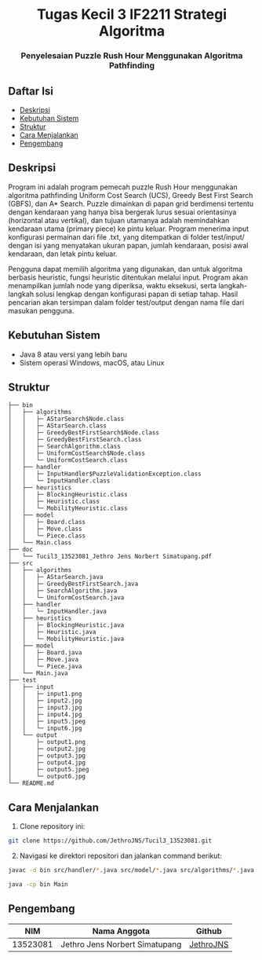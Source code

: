 <h1 align="center">Tugas Kecil 3 IF2211 Strategi Algoritma</h1>
<h3 align="center">Penyelesaian Puzzle Rush Hour Menggunakan Algoritma Pathfinding</h3>

## Daftar Isi

- [Deskripsi](#deskripsi)
- [Kebutuhan Sistem](#kebutuhan-sistem)
- [Struktur](#struktur)
- [Cara Menjalankan](#cara-menjalankan)
- [Pengembang](#pengembang)

## Deskripsi

Program ini adalah program pemecah puzzle Rush Hour menggunakan algoritma pathfinding Uniform Cost Search (UCS), Greedy Best First Search (GBFS), dan A* Search. Puzzle dimainkan di papan grid berdimensi tertentu dengan kendaraan yang hanya bisa bergerak lurus sesuai orientasinya (horizontal atau vertikal), dan tujuan utamanya adalah memindahkan kendaraan utama (primary piece) ke pintu keluar. Program menerima input konfigurasi permainan dari file .txt, yang ditempatkan di folder test/input/ dengan isi yang menyatakan ukuran papan, jumlah kendaraan, posisi awal kendaraan, dan letak pintu keluar.

Pengguna dapat memilih algoritma yang digunakan, dan untuk algoritma berbasis heuristic, fungsi heuristic ditentukan melalui input. Program akan menampilkan jumlah node yang diperiksa, waktu eksekusi, serta langkah-langkah solusi lengkap dengan konfigurasi papan di setiap tahap. Hasil pencarian akan tersimpan dalam folder test/output dengan nama file dari masukan pengguna.

## Kebutuhan Sistem

* Java 8 atau versi yang lebih baru
* Sistem operasi Windows, macOS, atau Linux

## Struktur
```ssh
├── bin
│   ├── algorithms
│   │   ├─ AStarSearch$Node.class
│   │   ├─ AStarSearch.class
│   │   ├─ GreedyBestFirstSearch$Node.class
│   │   ├─ GreedyBestFirstSearch.class
│   │   ├─ SearchAlgorithm.class
│   │   ├─ UniformCostSearch$Node.class
│   │   └─ UniformCostSearch.class
│   ├── handler
│   │   ├─ InputHandler$PuzzleValidationException.class
│   │   └─ InputHandler.class
│   ├── heuristics
│   │   ├─ BlockingHeuristic.class
│   │   ├─ Heuristic.class
│   │   └─ MobilityHeuristic.class
│   ├── model
│   │   ├─ Board.class
│   │   ├─ Move.class
│   │   └─ Piece.class
│   └── Main.class
├── doc
│   └── Tucil3_13523081_Jethro Jens Norbert Simatupang.pdf
├── src
│   ├── algorithms
│   │   ├─ AStarSearch.java
│   │   ├─ GreedyBestFirstSearch.java
│   │   ├─ SearchAlgorithm.java
│   │   └─ UniformCostSearch.java
│   ├── handler
│   │   └─ InputHandler.java
│   ├── heuristics
│   │   ├─ BlockingHeuristic.java
│   │   ├─ Heuristic.java
│   │   └─ MobilityHeuristic.java
│   ├── model
│   │   ├─ Board.java
│   │   ├─ Move.java
│   │   └─ Piece.java
│   └── Main.java
├── test
│   ├── input
│   │   ├─ input1.png
│   │   ├─ input2.jpg
│   │   ├─ input3.jpg
│   │   ├─ input4.jpg
│   │   ├─ input5.jpeg
│   │   └─ input6.jpg
│   └── output
│       ├─ output1.png
│       ├─ output2.jpg
│       ├─ output3.jpg
│       ├─ output4.jpg
│       ├─ output5.jpeg
│       └─ output6.jpg
└── README.md
```

## Cara Menjalankan

1. Clone repository ini:

```bash
git clone https://github.com/JethroJNS/Tucil3_13523081.git
```

2. Navigasi ke direktori repositori dan jalankan command berikut:

```bash
javac -d bin src/handler/*.java src/model/*.java src/algorithms/*.java src/heuristics/*.java src/Main.java
```

```bash
java -cp bin Main
```

## Pengembang

| **NIM**  | **Nama Anggota**               | **Github** |
| -------- | ------------------------------ | ---------- |
| 13523081 | Jethro Jens Norbert Simatupang | [JethroJNS](https://github.com/JethroJNS) |
